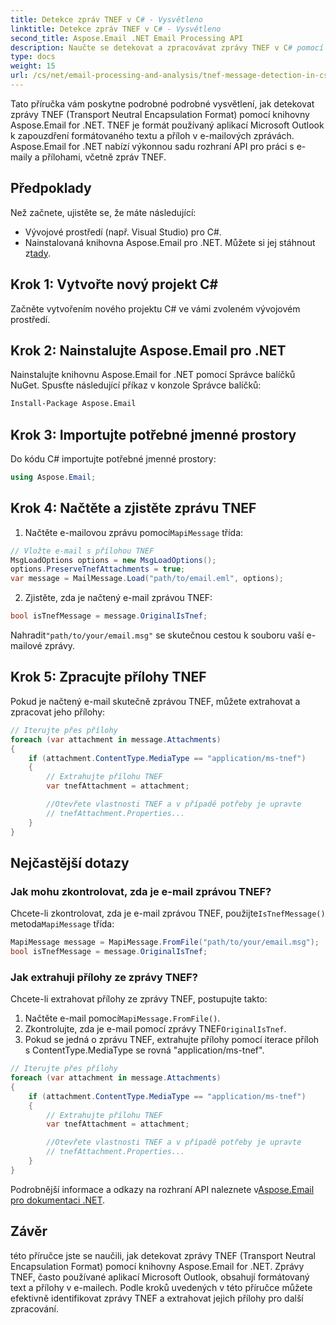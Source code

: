 ```yaml
---
title: Detekce zpráv TNEF v C# - Vysvětleno
linktitle: Detekce zpráv TNEF v C# - Vysvětleno
second_title: Aspose.Email .NET Email Processing API
description: Naučte se detekovat a zpracovávat zprávy TNEF v C# pomocí Aspose.Email pro .NET. Vylepšete práci s e-maily pomocí formátovaného textu a příloh.
type: docs
weight: 15
url: /cs/net/email-processing-and-analysis/tnef-message-detection-in-csharp-explained/
---
```


Tato příručka vám poskytne podrobné podrobné vysvětlení, jak detekovat zprávy TNEF (Transport Neutral Encapsulation Format) pomocí knihovny Aspose.Email for .NET. TNEF je formát používaný aplikací Microsoft Outlook k zapouzdření formátovaného textu a příloh v e-mailových zprávách. Aspose.Email for .NET nabízí výkonnou sadu rozhraní API pro práci s e-maily a přílohami, včetně zpráv TNEF.

## Předpoklady

Než začnete, ujistěte se, že máte následující:

- Vývojové prostředí (např. Visual Studio) pro C#.
-  Nainstalovaná knihovna Aspose.Email pro .NET. Můžete si jej stáhnout z[tady](https://releases.aspose.com/email/net).

## Krok 1: Vytvořte nový projekt C#

Začněte vytvořením nového projektu C# ve vámi zvoleném vývojovém prostředí.

## Krok 2: Nainstalujte Aspose.Email pro .NET

Nainstalujte knihovnu Aspose.Email for .NET pomocí Správce balíčků NuGet. Spusťte následující příkaz v konzole Správce balíčků:

```bash
Install-Package Aspose.Email
```

## Krok 3: Importujte potřebné jmenné prostory

Do kódu C# importujte potřebné jmenné prostory:

```csharp
using Aspose.Email;

```

## Krok 4: Načtěte a zjistěte zprávu TNEF

1.  Načtěte e-mailovou zprávu pomocí`MapiMessage` třída:

```csharp
// Vložte e-mail s přílohou TNEF
MsgLoadOptions options = new MsgLoadOptions();
options.PreserveTnefAttachments = true;
var message = MailMessage.Load("path/to/email.eml", options);
```

2. Zjistěte, zda je načtený e-mail zprávou TNEF:

```csharp
bool isTnefMessage = message.OriginalIsTnef;
```

 Nahradit`"path/to/your/email.msg"` se skutečnou cestou k souboru vaší e-mailové zprávy.

## Krok 5: Zpracujte přílohy TNEF

Pokud je načtený e-mail skutečně zprávou TNEF, můžete extrahovat a zpracovat jeho přílohy:

```csharp
// Iterujte přes přílohy
foreach (var attachment in message.Attachments)
{
    if (attachment.ContentType.MediaType == "application/ms-tnef")
    {
        // Extrahujte přílohu TNEF
        var tnefAttachment = attachment;

        //Otevřete vlastnosti TNEF a v případě potřeby je upravte
        // tnefAttachment.Properties...
    }
}
```

## Nejčastější dotazy

### Jak mohu zkontrolovat, zda je e-mail zprávou TNEF?

 Chcete-li zkontrolovat, zda je e-mail zprávou TNEF, použijte`IsTnefMessage()` metoda`MapiMessage` třída:

```csharp
MapiMessage message = MapiMessage.FromFile("path/to/your/email.msg");
bool isTnefMessage = message.OriginalIsTnef;
```

### Jak extrahuji přílohy ze zprávy TNEF?

Chcete-li extrahovat přílohy ze zprávy TNEF, postupujte takto:

1.  Načtěte e-mail pomocí`MapiMessage.FromFile()`.
2.  Zkontrolujte, zda je e-mail pomocí zprávy TNEF`OriginalIsTnef`.
3. Pokud se jedná o zprávu TNEF, extrahujte přílohy pomocí iterace příloh s ContentType.MediaType se rovná "application/ms-tnef".

```csharp
// Iterujte přes přílohy
foreach (var attachment in message.Attachments)
{
    if (attachment.ContentType.MediaType == "application/ms-tnef")
    {
        // Extrahujte přílohu TNEF
        var tnefAttachment = attachment;

        //Otevřete vlastnosti TNEF a v případě potřeby je upravte
        // tnefAttachment.Properties...
    }
}
```

 Podrobnější informace a odkazy na rozhraní API naleznete v[Aspose.Email pro dokumentaci .NET](https://reference.aspose.com/email/net/).

## Závěr

této příručce jste se naučili, jak detekovat zprávy TNEF (Transport Neutral Encapsulation Format) pomocí knihovny Aspose.Email for .NET. Zprávy TNEF, často používané aplikací Microsoft Outlook, obsahují formátovaný text a přílohy v e-mailech. Podle kroků uvedených v této příručce můžete efektivně identifikovat zprávy TNEF a extrahovat jejich přílohy pro další zpracování.


